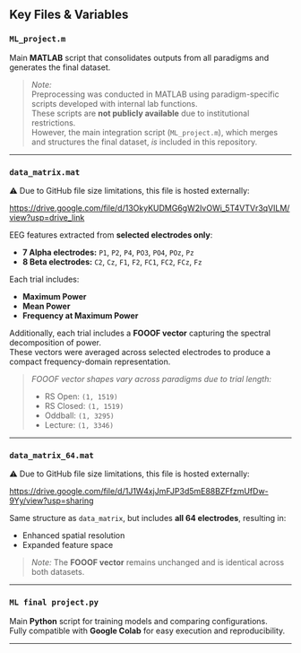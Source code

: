 ## Key Files & Variables

### `ML_project.m`
Main **MATLAB** script that consolidates outputs from all paradigms and generates the final dataset.

> *Note:*  
> Preprocessing was conducted in MATLAB using paradigm-specific scripts developed with internal lab functions.  
> These scripts are **not publicly available** due to institutional restrictions.  
> However, the main integration script (`ML_project.m`), which merges and structures the final dataset, *is* included in this repository.

---

### `data_matrix.mat`
⚠️ Due to GitHub file size limitations, this file is hosted externally:

https://drive.google.com/file/d/13OkyKUDMG6gW2IvOWi_5T4VTVr3qVILM/view?usp=drive_link

EEG features extracted from **selected electrodes only**:  
- **7 Alpha electrodes:** `P1`, `P2`, `P4`, `PO3`, `PO4`, `POz`, `Pz`  
- **8 Beta electrodes:** `C2`, `Cz`, `F1`, `F2`, `FC1`, `FC2`, `FCz`, `Fz`  

Each trial includes:
- **Maximum Power**  
- **Mean Power**  
- **Frequency at Maximum Power**

Additionally, each trial includes a **FOOOF vector** capturing the spectral decomposition of power.  
These vectors were averaged across selected electrodes to produce a compact frequency-domain representation.

> *FOOOF vector shapes vary across paradigms due to trial length:*  
> - RS Open: `(1, 1519)`  
> - RS Closed: `(1, 1519)`  
> - Oddball: `(1, 3295)`  
> - Lecture: `(1, 3346)`
---

### `data_matrix_64.mat`
⚠️ Due to GitHub file size limitations, this file is hosted externally:

https://drive.google.com/file/d/1J1W4xjJmFJP3d5mE88BZFfzmUfDw-9Yy/view?usp=sharing

Same structure as `data_matrix`, but includes **all 64 electrodes**, resulting in:  
- Enhanced spatial resolution  
- Expanded feature space  

> *Note:* The **FOOOF vector** remains unchanged and is identical across both datasets.
---

### `ML final project.py`
Main **Python** script for training models and comparing configurations.  
Fully compatible with **Google Colab** for easy execution and reproducibility.

---

